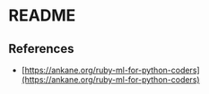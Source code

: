 # README

## References
- [https://ankane.org/ruby-ml-for-python-coders](https://ankane.org/ruby-ml-for-python-coders)
